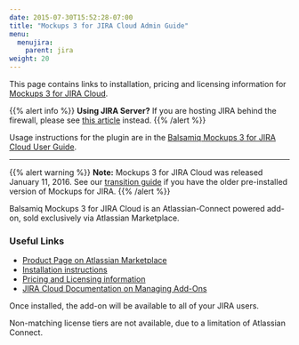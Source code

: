 ```yaml
---
date: 2015-07-30T15:52:28-07:00
title: "Mockups 3 for JIRA Cloud Admin Guide"
menu:
  menujira:
    parent: jira
weight: 20
---
```


This page contains links to installation, pricing and licensing information for [Mockups 3 for JIRA Cloud](https://marketplace.atlassian.com/plugins/com.balsamiq.mockups.jira/cloud/overview).

{{% alert info %}}
**Using JIRA Server?** If you are hosting JIRA behind the firewall, please see [this article](/jira/admin-guide/) instead.
{{% /alert %}}

Usage instructions for the plugin are in the [Balsamiq Mockups 3 for JIRA Cloud User Guide](/jira/user-guide-cloud/).

* * *

{{% alert warning %}}
**Note:** Mockups 3 for JIRA Cloud was released January 11, 2016.  See our [transition guide](/jira/transition-guide/) if you have the older pre-installed version of Mockups for JIRA.
{{% /alert %}}

Balsamiq Mockups 3 for JIRA Cloud is an Atlassian-Connect powered add-on, sold exclusively via Atlassian Marketplace.

### Useful Links

* [Product Page on Atlassian Marketplace](https://marketplace.atlassian.com/plugins/com.balsamiq.mockups.jira/cloud/overview)
* [Installation instructions](https://marketplace.atlassian.com/plugins/com.balsamiq.mockups.jira/cloud/installation)
* [Pricing and Licensing information](https://marketplace.atlassian.com/plugins/com.balsamiq.mockups.jira/cloud/pricing)
* [JIRA Cloud Documentation on Managing Add-Ons](https://confluence.atlassian.com/jiracloud/managing-add-ons-735940493.html)

Once installed, the add-on will be available to all of your JIRA users.

Non-matching license tiers are not available, due to a limitation of Atlassian Connect.
